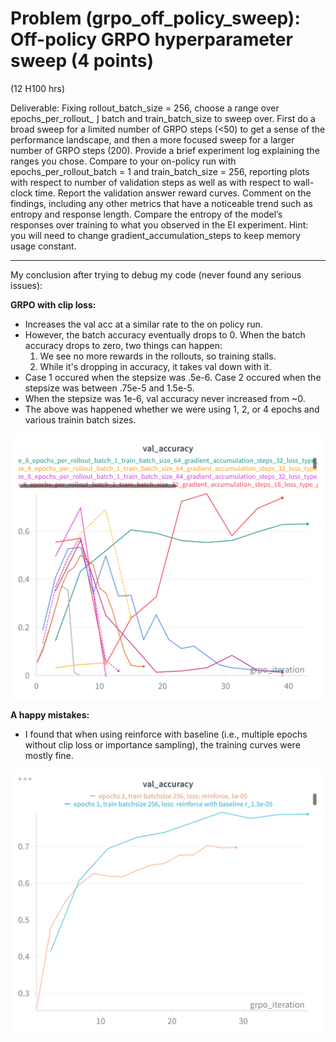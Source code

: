 # Problem (grpo_off_policy_sweep): Off-policy GRPO hyperparameter sweep (4 points)
(12 H100 hrs)

Deliverable: Fixing rollout_batch_size = 256, choose a range over epochs_per_rollout_ ⌋
batch and train_batch_size to sweep over. First do a broad sweep for a limited number of GRPO
steps (<50) to get a sense of the performance landscape, and then a more focused sweep for a larger
number of GRPO steps (200). Provide a brief experiment log explaining the ranges you chose.
Compare to your on-policy run with epochs_per_rollout_batch = 1 and train_batch_size =
256, reporting plots with respect to number of validation steps as well as with respect to wall-clock
time.
Report the validation answer reward curves. Comment on the findings, including any other metrics
that have a noticeable trend such as entropy and response length. Compare the entropy of the model’s
responses over training to what you observed in the EI experiment.
Hint: you will need to change gradient_accumulation_steps to keep memory usage constant.

---- 

My conclusion after trying to debug my code (never found any serious issues): 

**GRPO with clip loss:**
- Increases the val acc at a similar rate to the on policy run. 
- However, the batch accuracy eventually drops to 0. When the batch accuracy drops to zero, two things can happen:
    1. We see no more rewards in the rollouts, so training stalls. 
    2. While it's dropping in accuracy, it takes val down with it. 
- Case 1 occured when the stepsize was .5e-6. Case 2 occured when the stepsize was between .75e-5 and 1.5e-5.
- When the stepsize was 1e-6, val accuracy never increased from ~0.
- The above was happened whether we were using 1, 2, or 4 epochs and various trainin batch sizes. 

![GRPO with clip loss](./figures/grpo_crash_burn.png)

**A happy mistakes:**
- I found that when using reinforce with baseline (i.e., multiple epochs without clip loss or importance sampling), the training curves were mostly fine.

![Reinforce with baseline](./figures/grpo_reinforce_with_baseline_better_than_clip.png)


